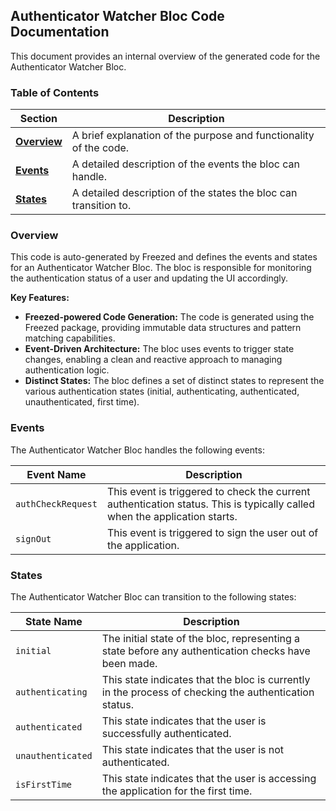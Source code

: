 ## Authenticator Watcher Bloc Code Documentation

This document provides an internal overview of the generated code for the Authenticator Watcher Bloc. 

### Table of Contents

| Section | Description |
|---|---|
| [**Overview**](#overview) |  A brief explanation of the purpose and functionality of the code. |
| [**Events**](#events) |  A detailed description of the events the bloc can handle. |
| [**States**](#states) |  A detailed description of the states the bloc can transition to. |


### Overview 

This code is auto-generated by Freezed and defines the events and states for an Authenticator Watcher Bloc.  The bloc is responsible for monitoring the authentication status of a user and updating the UI accordingly. 

**Key Features:**

* **Freezed-powered Code Generation:** The code is generated using the Freezed package, providing immutable data structures and pattern matching capabilities.
* **Event-Driven Architecture:** The bloc uses events to trigger state changes, enabling a clean and reactive approach to managing authentication logic.
* **Distinct States:** The bloc defines a set of distinct states to represent the various authentication states (initial, authenticating, authenticated, unauthenticated, first time).

### Events 

The Authenticator Watcher Bloc handles the following events:

| Event Name | Description |
|---|---|
| `authCheckRequest` |  This event is triggered to check the current authentication status.  This is typically called when the application starts. |
| `signOut` |  This event is triggered to sign the user out of the application. |

### States

The Authenticator Watcher Bloc can transition to the following states:

| State Name | Description |
|---|---|
| `initial` | The initial state of the bloc, representing a state before any authentication checks have been made. |
| `authenticating` | This state indicates that the bloc is currently in the process of checking the authentication status. |
| `authenticated` | This state indicates that the user is successfully authenticated. |
| `unauthenticated` | This state indicates that the user is not authenticated. |
| `isFirstTime` | This state indicates that the user is accessing the application for the first time. | 
